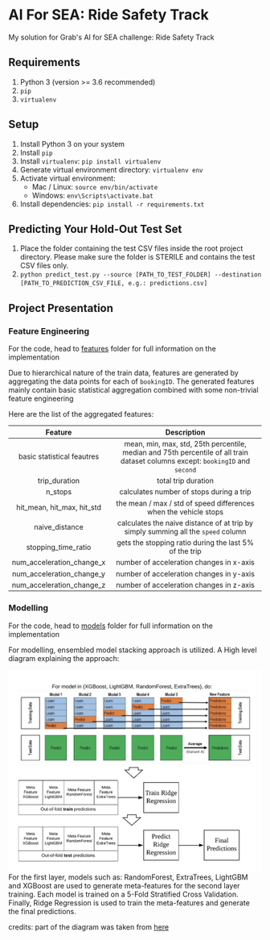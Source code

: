 # AI For SEA: Ride Safety Track
My solution for Grab's AI for SEA challenge: Ride Safety Track

## Requirements
1. Python 3 (version >= 3.6 recommended)
2. `pip`
3. `virtualenv`

## Setup
1. Install Python 3 on your system
2. Install `pip`
3. Install `virtualenv`: `pip install virtualenv`
4. Generate virtual environment directory: `virtualenv env`
5. Activate virtual environment:
    * Mac / Linux: `source env/bin/activate`
    * Windows: `env\Scripts\activate.bat`
6. Install dependencies: `pip install -r requirements.txt`

## Predicting Your Hold-Out Test Set
1. Place the folder containing the test CSV files inside the root project directory. 
   Please make sure the folder is STERILE and contains the test CSV files only.
2. `python predict_test.py --source [PATH_TO_TEST_FOLDER] --destination [PATH_TO_PREDICTION_CSV_FILE, e.g.: predictions.csv]`

## Project Presentation
### Feature Engineering
For the code, head to [features](features/) folder for full information on the implementation

Due to hierarchical nature of the train data, features are generated by aggregating the data points for each of `bookingID`.
The generated features mainly contain basic statistical aggregation combined with some non-trivial feature engineering

Here are the list of the aggregated features:

|           Feature          |                                                            Description                                                           |
|:--------------------------:|:--------------------------------------------------------------------------------------------------------------------------------:|
| basic statistical feautres | mean, min, max, std, 25th percentile, median and 75th percentile of  all train dataset columns  except: `bookingID` and `second` |
| trip_duration              | total trip duration                                                                                                              |
| n_stops                    | calculates number of stops during a trip                                                                                         |
| hit_mean, hit_max, hit_std | the mean / max / std of speed differences when the vehicle stops                                                                 |
| naive_distance             | calculates the naive distance of at trip by simply summing all the `speed` column                                                |
| stopping_time_ratio        | gets the stopping ratio during the last 5% of the trip                                                                           |
| num_acceleration_change_x  | number of acceleration changes in x-axis                                                                                         |
| num_acceleration_change_y  | number of acceleration changes in y-axis                                                                                         |
| num_acceleration_change_z  | number of acceleration changes in z-axis                                                                                         |

### Modelling
For the code, head to [models](models/) folder for full information on the implementation

For modelling, ensembled model stacking approach is utilized. A High level diagram explaining the approach:

![alt text](docs/modelling.png "Model Stacking Diagram") <!-- .element height="100px" width="150px" -->
For the first layer, models such as: RandomForest, ExtraTrees, LightGBM and XGBoost are used to generate meta-features for the second layer training.
Each model is trained on a 5-Fold Stratified Cross Validation.
Finally, Ridge Regression is used to train the meta-features and generate the final predictions.

credits: part of the diagram was taken from <a href="https://www.kaggle.com/getting-started/18153#post103381">here</a>
